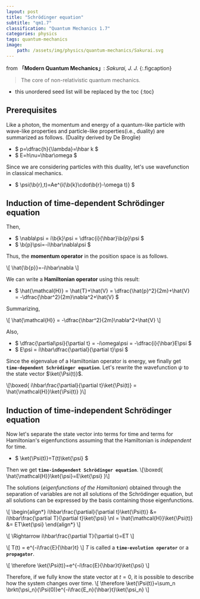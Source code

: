 ```yaml
---
layout: post
title: "Schrödinger equation"
subtitle: "qm1.7"
classification: "Quantum Mechanics 1.7"
categories: physics
tags: quantum-mechanics
image:
    path: /assets/img/physics/quantum-mechanics/Sakurai.svg
---
```


from **「Modern Quantum Mechanics」**: _Sakurai, J. J._
{:.figcaption}

> The core of non-relativistic quantum mechanics.

<!--more-->
* this unordered seed list will be replaced by the toc
{:toc}

## Prerequisites

Like a photon, the momentum and energy of a quantum-like particle
with wave-like properties and particle-like properties(i.e., duality) are summarized as follows.
(Duality derived by De Broglie)
* $ p=\dfrac{h}{\lambda}=\hbar k $
* $ E=h\nu=\hbar\omega $

Since we are considering particles with this duality, let's use wavefunction in classical mechanics.
* $ \psi(\b{r},t)=Ae^{i(\b{k}\cdot\b{r}-\omega t)} $

## Induction of time-dependent Schrödinger equation

Then,
* $ \nabla\psi = i\b{k}\psi = \dfrac{i}{\hbar}\b{p}\psi $
* $ \b{p}\psi=-i\hbar\nabla\psi $

Thus, the **momentum operator** in the position space is as follows. 

\\[ \hat{\b{p}}=-i\hbar\nabla \\]

We can write a **Hamiltonian operator** using this result:
* $ \hat{\mathcal{H}} = \hat{T}+\hat{V} = \dfrac{\hat{p}^2}{2m}+\hat{V} = -\dfrac{\hbar^2}{2m}\nabla^2+\hat{V} $

Summarizing,

\\[ \hat{\mathcal{H}} = -\dfrac{\hbar^2}{2m}\nabla^2+\hat{V} \\]

Also,
* $ \dfrac{\partial\psi}{\partial t} = -i\omega\psi = -\dfrac{i}{\hbar}E\psi $
* $ E\psi = i\hbar\dfrac{\partial}{\partial t}\psi $

Since the eigenvalue of a Hamiltonian operator is energy,
we finally get **`time-dependent Schrödinger equation`**.
Let's rewrite the wavefunction $\psi$ to the state vector $\ket{\Psi(t)}$.

\\[\boxed{  i\hbar\frac{\partial}{\partial t}\ket{\Psi(t)} = \hat{\mathcal{H}}\ket{\Psi(t)}  }\\]

## Induction of time-independent Schrödinger equation

Now let's separate the state vector into terms for time and terms for Hamiltonian's eigenfunctions
assuming that the Hamiltonian is _independent_ for time.
* $ \ket{\Psi(t)}=T(t)\ket{\psi} $

Then we get **`time-independent Schrödinger equation`**.
\\[\boxed{  \hat{\mathcal{H}}\ket{\psi}=E\ket{\psi}  }\\]

The solutions (_eigenfunctions of the Hamiltonian_) obtained through the separation of variables are not all solutions of the Schrödinger equation,
but all solutions can be expressed by the basis containing those eigenfunctions.

\\[ \begin{align\*}
i\hbar\frac{\partial}{\partial t}\ket{\Psi(t)} &= i\hbar\frac{\partial T}{\partial t}\ket{\psi} \nl
= \hat{\mathcal{H}}\ket{\Psi(t)} &= ET\ket{\psi}
\end{align\*} \\]

\\[ \Rightarrow  i\hbar\frac{\partial T}{\partial t}=ET \\]

\\[ T(t) = e^{-i\frac{E}{\hbar}t} \\]
$T$ is called a **`time-evolution operator`** or a **`propagator`**.

\\[ \therefore  \ket{\Psi(t)}=e^{-i\frac{E}{\hbar}t}\ket{\psi} \\]

Therefore, if we fully know the state vector at $t=0$, it is possible to describe how the system changes over time.
\\[ \therefore  \ket{\Psi(t)}=\sum_n \brkt{\psi_n}{\Psi(0)}e^{-i\frac{E_n}{\hbar}t}\ket{\psi_n} \\]
